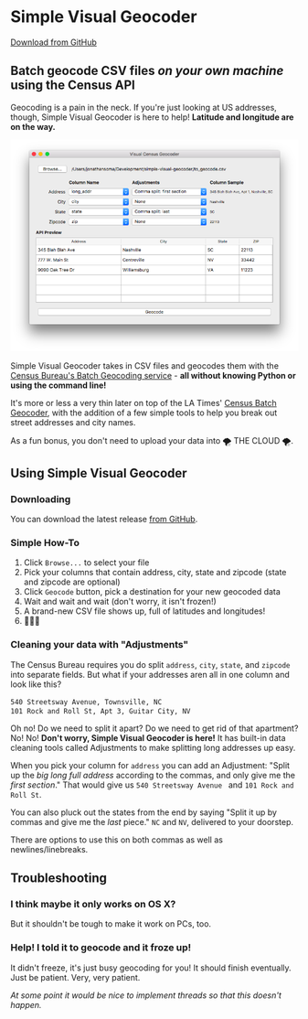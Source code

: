 # Simple Visual Geocoder

[Download from GitHub](https://github.com/jsoma/simple-visual-geocoder/releases/download/v0.1/SimpleVisualGeocoder.zip)

## Batch geocode CSV files _on your own machine_ using the Census API

Geocoding is a pain in the neck. If you're just looking at US addresses, though, Simple Visual Geocoder is here to help! **Latitude and longitude are on the way.**

![](screenshots/main.png)

Simple Visual Geocoder takes in CSV files and geocodes them with the [Census Bureau's Batch Geocoding service](https://www.documentcloud.org/documents/3894452-Census-Geocoding-Services-API.html) - **all without knowing Python or using the command line!**

It's more or less a very thin later on top of the LA Times' [Census Batch Geocoder](https://github.com/datadesk/python-censusbatchgeocoder), with the addition of a few simple tools to help you break out street addresses and city names.

As a fun bonus, you don't need to upload your data into 🌪 THE CLOUD 🌪.

## Using Simple Visual Geocoder

### Downloading

You can download the latest release [from GitHub](https://github.com/jsoma/simple-visual-geocoder/releases/download/v0.1/SimpleVisualGeocoder.zip).

### Simple How-To

1. Click `Browse...` to select your file
2. Pick your columns that contain address, city, state and zipcode (state and zipcode are optional)
3. Click `Geocode` button, pick a destination for your new geocoded data
4. Wait and wait and wait (don't worry, it isn't frozen!)
5. A brand-new CSV file shows up, full of latitudes and longitudes!
6. 🎉🎉🎉

### Cleaning your data with "Adjustments"

The Census Bureau requires you do split `address`, `city`, `state`, and `zipcode` into separate fields. But what if your addresses aren all in one column and  look like this?

```
540 Streetsway Avenue, Townsville, NC
101 Rock and Roll St, Apt 3, Guitar City, NV
```

Oh no! Do we need to split it apart? Do we need to get rid of that apartment? No! No! **Don't worry, Simple Visual Geocoder is here!** It has built-in data cleaning tools called Adjustments to make splitting long addresses up easy.

When you pick your column for `address` you can add an Adjustment: "Split up the _big long full address_ according to the commas, and only give me the _first section_." That would give us `540 Streetsway Avenue ` and `101 Rock and Roll St`.

You can also pluck out the states from the end by saying "Split it up by commas and give me the _last_ piece." `NC` and `NV`, delivered to your doorstep.

There are options to use this on both commas as well as newlines/linebreaks.

## Troubleshooting

### I think maybe it only works on OS X?

But it shouldn't be tough to make it work on PCs, too.

### Help! I told it to geocode and it froze up!

It didn't freeze, it's just busy geocoding for you! It should finish eventually. Just be patient. Very, very patient.

_At some point it would be nice to implement threads so that this doesn't happen._